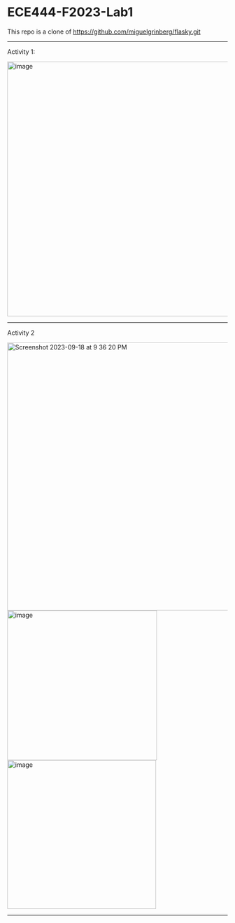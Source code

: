 # ECE444-F2023-Lab1

This repo is a clone of https://github.com/miguelgrinberg/flasky.git

***

Activity 1:

<img width="582" alt="image" src="https://github.com/jioh-kim/ECE444-F2023-Lab1/assets/77854386/6cbc0e08-98f1-4d53-a667-6211dedf1ea0">

***

Activity 2

<img width="612" alt="Screenshot 2023-09-18 at 9 36 20 PM" src="https://github.com/jioh-kim/ECE444-F2023-Lab1/assets/77854386/0f79bffc-1452-43f6-ad7d-a9a316e7aa53">

<img width="342" alt="image" src="https://github.com/jioh-kim/ECE444-F2023-Lab1/assets/77854386/90f09be4-fcaf-428c-a87a-2276e916824a">

<img width="340" alt="image" src="https://github.com/jioh-kim/ECE444-F2023-Lab1/assets/77854386/67c08417-dde5-4e74-81d7-6cd2b296cbeb">


***




